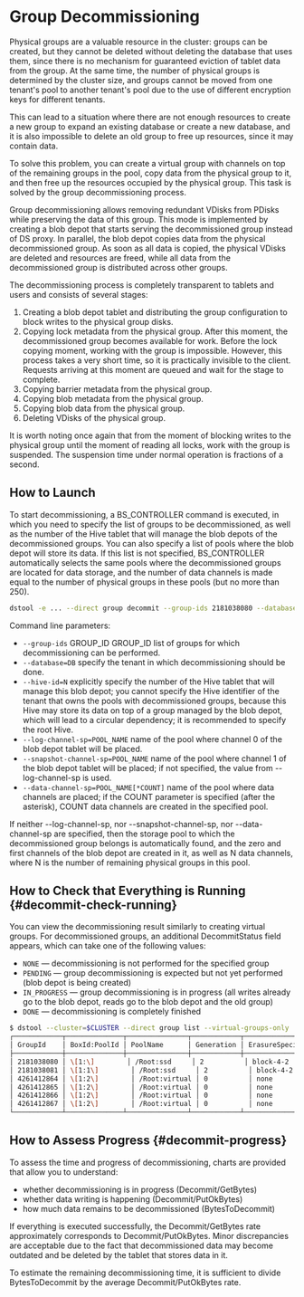 # Group Decommissioning

Physical groups are a valuable resource in the cluster: groups can be created, but they cannot be deleted without deleting the database that uses them, since there is no mechanism for guaranteed eviction of tablet data from the group. At the same time, the number of physical groups is determined by the cluster size, and groups cannot be moved from one tenant's pool to another tenant's pool due to the use of different encryption keys for different tenants.

This can lead to a situation where there are not enough resources to create a new group to expand an existing database or create a new database, and it is also impossible to delete an old group to free up resources, since it may contain data.

To solve this problem, you can create a virtual group with channels on top of the remaining groups in the pool, copy data from the physical group to it, and then free up the resources occupied by the physical group. This task is solved by the group decommissioning process.

Group decommissioning allows removing redundant VDisks from PDisks while preserving the data of this group. This mode is implemented by creating a blob depot that starts serving the decommissioned group instead of DS proxy. In parallel, the blob depot copies data from the physical decommissioned group. As soon as all data is copied, the physical VDisks are deleted and resources are freed, while all data from the decommissioned group is distributed across other groups.

The decommissioning process is completely transparent to tablets and users and consists of several stages:

1. Creating a blob depot tablet and distributing the group configuration to block writes to the physical group disks.
2. Copying lock metadata from the physical group. After this moment, the decommissioned group becomes available for work. Before the lock copying moment, working with the group is impossible. However, this process takes a very short time, so it is practically invisible to the client. Requests arriving at this moment are queued and wait for the stage to complete.
3. Copying barrier metadata from the physical group.
4. Copying blob metadata from the physical group.
5. Copying blob data from the physical group.
6. Deleting VDisks of the physical group.

It is worth noting once again that from the moment of blocking writes to the physical group until the moment of reading all locks, work with the group is suspended. The suspension time under normal operation is fractions of a second.

## How to Launch

To start decommissioning, a BS_CONTROLLER command is executed, in which you need to specify the list of groups to be decommissioned, as well as the number of the Hive tablet that will manage the blob depots of the decommissioned groups. You can also specify a list of pools where the blob depot will store its data. If this list is not specified, BS_CONTROLLER automatically selects the same pools where the decommissioned groups are located for data storage, and the number of data channels is made equal to the number of physical groups in these pools (but no more than 250).

```bash
dstool -e ... --direct group decommit --group-ids 2181038080 --database=/Root/db1 --hive-id=72057594037968897
```

Command line parameters:

* `--group-ids` GROUP_ID GROUP_ID list of groups for which decommissioning can be performed.
* `--database=DB` specify the tenant in which decommissioning should be done.
* `--hive-id=N` explicitly specify the number of the Hive tablet that will manage this blob depot; you cannot specify the Hive identifier of the tenant that owns the pools with decommissioned groups, because this Hive may store its data on top of a group managed by the blob depot, which will lead to a circular dependency; it is recommended to specify the root Hive.
* `--log-channel-sp=POOL_NAME` name of the pool where channel 0 of the blob depot tablet will be placed.
* `--snapshot-channel-sp=POOL_NAME` name of the pool where channel 1 of the blob depot tablet will be placed; if not specified, the value from --log-channel-sp is used.
* `--data-channel-sp=POOL_NAME[*COUNT]` name of the pool where data channels are placed; if the COUNT parameter is specified (after the asterisk), COUNT data channels are created in the specified pool.

If neither --log-channel-sp, nor --snapshot-channel-sp, nor --data-channel-sp are specified, then the storage pool to which the decommissioned group belongs is automatically found, and the zero and first channels of the blob depot are created in it, as well as N data channels, where N is the number of remaining physical groups in this pool.

## How to Check that Everything is Running {#decommit-check-running}

You can view the decommissioning result similarly to creating virtual groups. For decommissioned groups, an additional DecommitStatus field appears, which can take one of the following values:

* `NONE` — decommissioning is not performed for the specified group
* `PENDING` — group decommissioning is expected but not yet performed (blob depot is being created)
* `IN_PROGRESS` — group decommissioning is in progress (all writes already go to the blob depot, reads go to the blob depot and the old group)
* `DONE` — decommissioning is completely finished

```bash
$ dstool --cluster=$CLUSTER --direct group list --virtual-groups-only
┌────────────┬──────────────┬───────────────┬────────────┬────────────────┬─────────────────┬──────────────┬───────────────────┬──────────────────┬───────────────────┬─────────────┬────────────────┐
│ GroupId    │ BoxId:PoolId │ PoolName      │ Generation │ ErasureSpecies │ OperatingStatus │ VDisks_TOTAL │ VirtualGroupState │ VirtualGroupName │ BlobDepotId       │ ErrorReason │ DecommitStatus │
├────────────┼──────────────┼───────────────┼────────────┼────────────────┼─────────────────┼──────────────┼───────────────────┼──────────────────┼───────────────────┼─────────────┼────────────────┤
│ 2181038080 │ \[1:\]        │ /Root:ssd     │ 2          │ block-4-2      │ FULL            │ 8            │ WORKING           │                  │ 72075186224038160 │             │ IN_PROGRESS    │
│ 2181038081 │ \[1:1\]        │ /Root:ssd     │ 2          │ block-4-2      │ FULL            │ 8            │ WORKING           │                  │ 72075186224038161 │             │ IN_PROGRESS    │
│ 4261412864 │ \[1:2\]        │ /Root:virtual │ 0          │ none           │ DISINTEGRATED   │ 0            │ WORKING           │ vg1              │ 72075186224037888 │             │ NONE           │
│ 4261412865 │ \[1:2\]        │ /Root:virtual │ 0          │ none           │ DISINTEGRATED   │ 0            │ WORKING           │ vg2              │ 72075186224037890 │             │ NONE           │
│ 4261412866 │ \[1:2\]        │ /Root:virtual │ 0          │ none           │ DISINTEGRATED   │ 0            │ WORKING           │ vg3              │ 72075186224037889 │             │ NONE           │
│ 4261412867 │ \[1:2\]        │ /Root:virtual │ 0          │ none           │ DISINTEGRATED   │ 0            │ WORKING           │ vg4              │ 72075186224037891 │             │ NONE           │
└────────────┴──────────────┴───────────────┴────────────┴────────────────┴─────────────────┴──────────────┴───────────────────┴──────────────────┴───────────────────┴─────────────┴────────────────┘
```

## How to Assess Progress {#decommit-progress}

To assess the time and progress of decommissioning, charts are provided that allow you to understand:

* whether decommissioning is in progress (Decommit/GetBytes)
* whether data writing is happening (Decommit/PutOkBytes)
* how much data remains to be decommissioned (BytesToDecommit)

If everything is executed successfully, the Decommit/GetBytes rate approximately corresponds to Decommit/PutOkBytes. Minor discrepancies are acceptable due to the fact that decommissioned data may become outdated and be deleted by the tablet that stores data in it.

To estimate the remaining decommissioning time, it is sufficient to divide BytesToDecommit by the average Decommit/PutOkBytes rate.